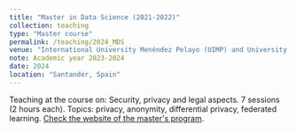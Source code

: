 ```yaml
---
title: "Master in Data Science (2021-2022)"
collection: teaching
type: "Master course"
permalink: /teaching/2024_MDS
venue: "International University Menéndez Pelayo (UIMP) and University of Cantabria (UC)"
note: Academic year 2023-2024
date: 2024
location: "Santander, Spain"
---
```


Teaching at the course on: Security, privacy and legal aspects. 7 sessions (2 hours each). Topics: privacy, anonymity, differential privacy, federated learning. [Check the website of the  master's program](https://masterdatascience.ifca.es/).
